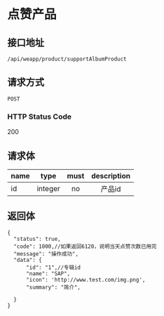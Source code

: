 # 点赞产品

## 接口地址

`/api/weapp/product/supportAlbumProduct`

## 请求方式

`POST`

### HTTP Status Code

200

## 请求体

| name     | type     | must     | description |
|----------|:--------:|:--------:|:--------:|
| id   | integer   | no     | 产品id |

## 返回体

```json5
{
  "status": true,
  "code": 1000,//如果返回6120，说明当天点赞次数已用完
  "message": "操作成功",
  "data": {
      "id": "1",//专辑id
      "name": "SAP",            
      "icon": 'http://www.test.com/img.png',
      "summary": "简介",
     
  }
}
``` 
